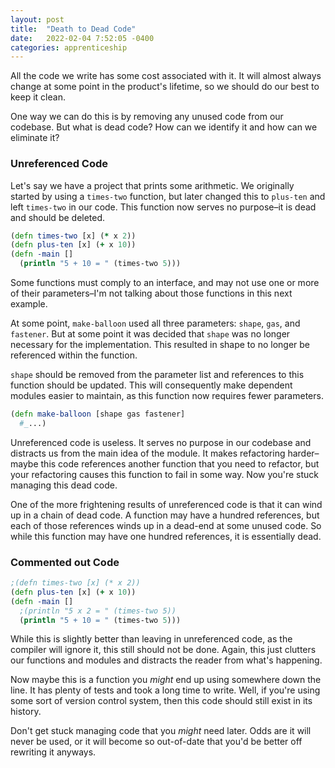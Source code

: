```yaml
---
layout: post
title:  "Death to Dead Code"
date:   2022-02-04 7:52:05 -0400
categories: apprenticeship
---
```


All the code we write has some cost associated with it. It
will almost always change at some point in the product's 
lifetime, so we should do our best to keep it clean. 

One way we can do this is by removing any unused code from 
our codebase. But what is dead code? How can we identify it 
and how can we eliminate it?

### Unreferenced Code

Let's say we have a project that prints some arithmetic.
We originally started by using a `times-two` function, but later changed
this to `plus-ten` and left `times-two` in our code. This function 
now serves no purpose–it is dead and should be deleted.

````clojure
(defn times-two [x] (* x 2))
(defn plus-ten [x] (+ x 10))
(defn -main []
  (println "5 + 10 = " (times-two 5)))
````

Some functions must comply to an interface, and may not use one or more
of their parameters–I'm not talking about those functions in this next example.

At some point, `make-balloon` used all three parameters: `shape`, `gas`,
and `fastener`. But at some point it was decided that `shape` was no longer
necessary for the implementation. This resulted in shape to no longer be
referenced within the function.

`shape` should be removed from the parameter list and references to this function
should be updated. This will consequently make dependent modules easier to maintain,
as this function now requires fewer parameters.

````clojure
(defn make-balloon [shape gas fastener]
  #_...)
````

Unreferenced code is useless. It serves no purpose in our codebase 
and distracts us from the main idea of the module. It makes refactoring harder–
maybe this code references another function that you need to refactor, but 
your refactoring causes this function to fail in some way. Now you're stuck
managing this dead code.

One of the more frightening results of unreferenced code is that it can wind up in a 
chain of dead code. A function may have a hundred references, but each 
of those references winds up in a dead-end at some unused code. So while this function
may have one hundred references, it is essentially dead.

### Commented out Code

````clojure
;(defn times-two [x] (* x 2))
(defn plus-ten [x] (+ x 10))
(defn -main []
  ;(println "5 x 2 = " (times-two 5))
  (println "5 + 10 = " (times-two 5)))
````

While this is slightly better than leaving in unreferenced code,
as the compiler will ignore it, this still should not be done.
Again, this just clutters our functions and modules and distracts the 
reader from what's happening.

Now maybe this is a function you _might_ end up using somewhere down the line.
It has plenty of tests and took a long time to write. Well, if you're using
some sort of version control system, then this code should still exist in its history.

Don't get stuck managing code that you _might_ need later. Odds are it will never be used,
or it will become so out-of-date that you'd be better off rewriting it anyways.
